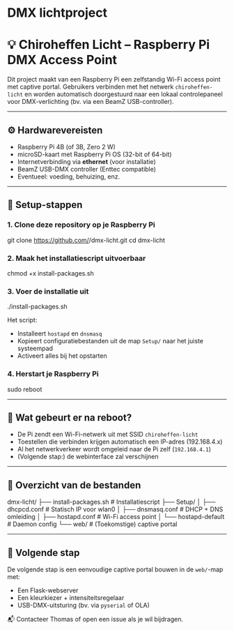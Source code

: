 # DMX lichtproject
# 💡 Chiroheffen Licht – Raspberry Pi DMX Access Point

Dit project maakt van een Raspberry Pi een zelfstandig Wi-Fi access point met captive portal. Gebruikers verbinden met het netwerk `chiroheffen-licht` en worden automatisch doorgestuurd naar een lokaal controlepaneel voor DMX-verlichting (bv. via een BeamZ USB-controller).

---

## ⚙️ Hardwarevereisten

- Raspberry Pi 4B (of 3B, Zero 2 W)
- microSD-kaart met Raspberry Pi OS (32-bit of 64-bit)
- Internetverbinding via **ethernet** (voor installatie)
- BeamZ USB-DMX controller (Enttec compatible)
- Eventueel: voeding, behuizing, enz.

---

## 🧩 Setup-stappen

### 1. Clone deze repository op je Raspberry Pi

git clone https://github.com/<jouw-gebruikersnaam>/dmx-licht.git
cd dmx-licht

### 2. Maak het installatiescript uitvoerbaar

chmod +x install-packages.sh


### 3. Voer de installatie uit

./install-packages.sh


Het script:
- Installeert `hostapd` en `dnsmasq`
- Kopieert configuratiebestanden uit de map `Setup/` naar het juiste systeempad
- Activeert alles bij het opstarten

### 4. Herstart je Raspberry Pi

sudo reboot

---

## 📶 Wat gebeurt er na reboot?

- De Pi zendt een Wi-Fi-netwerk uit met SSID `chiroheffen-licht`
- Toestellen die verbinden krijgen automatisch een IP-adres (192.168.4.x)
- Al het netwerkverkeer wordt omgeleid naar de Pi zelf (`192.168.4.1`)
- (Volgende stap:) de webinterface zal verschijnen

---

## 📁 Overzicht van de bestanden

dmx-licht/
├── install-packages.sh # Installatiescript
├── Setup/
│ ├── dhcpcd.conf # Statisch IP voor wlan0
│ ├── dnsmasq.conf # DHCP + DNS omleiding
│ ├── hostapd.conf # Wi-Fi access point
│ └── hostapd-default # Daemon config
└── web/ # (Toekomstige) captive portal

---

## 🚧 Volgende stap

De volgende stap is een eenvoudige captive portal bouwen in de `web/`-map met:
- Een Flask-webserver
- Een kleurkiezer + intensiteitsregelaar
- USB-DMX-uitsturing (bv. via `pyserial` of OLA)

📬 Contacteer Thomas of open een issue als je wil bijdragen.
